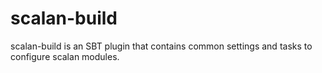 # scalan-build

scalan-build is an SBT plugin that contains common settings and tasks to configure scalan modules.
